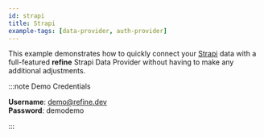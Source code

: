 ```yaml
---
id: strapi
title: Strapi
example-tags: [data-provider, auth-provider]
---
```


This example demonstrates how to quickly connect your [Strapi](https://strapi.io/) data with a full-featured **refine** Strapi Data Provider without having to make any additional adjustments.

:::note Demo Credentials

**Username**: demo@refine.dev  
**Password**: demodemo

:::

<CodeSandboxExample path="data-provider-strapi" />
